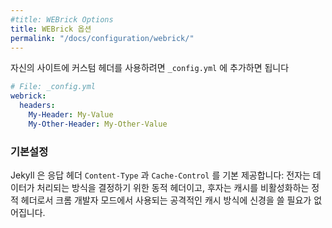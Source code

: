 ```yaml
---
#title: WEBrick Options
title: WEBrick 옵션
permalink: "/docs/configuration/webrick/"
---
```

<!--
You can provide custom headers for your site by adding them to `_config.yml`
-->
자신의 사이트에 커스텀 헤더를 사용하려면 `_config.yml` 에 추가하면 됩니다

```yaml
# File: _config.yml
webrick:
  headers:
    My-Header: My-Value
    My-Other-Header: My-Other-Value
```

<!--
### Defaults
-->
### 기본설정

<!--
Jekyll provides by default `Content-Type` and `Cache-Control` response
headers: one dynamic in order to specify the nature of the data being served,
the other static in order to disable caching so that you don't have to fight
with Chrome's aggressive caching when you are in development mode.
-->
Jekyll 은 응답 헤더 `Content-Type` 과 `Cache-Control` 를 기본
제공합니다: 전자는 데이터가 처리되는 방식을 결정하기 위한 동적 헤더이고,
후자는 캐시를 비활성화하는 정적 헤더로서 크롬 개발자 모드에서 사용되는 공격적인
캐시 방식에 신경을 쓸 필요가 없어집니다.
